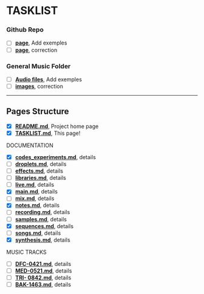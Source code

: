 # TASKLIST

### Github Repo
- [ ] [**page**](Documentation/recording.md), Add exemples
- [ ] [**page**](Documentation/notes.md), correction

### General Music Folder
- [ ] [**Audio files**](Documentation/recording.md), Add exemples
- [ ] [**images**](Documentation/notes.md), correction

---

## Pages Structure

- [x] [**README.md**](README.md), Project home page
- [x] [**TASKLIST.md**](TASKLIST.md), This page!

DOCUMENTATION
  - [x] [**codes_experiments.md**](Documentation/codes_experiments.md), details
  - [ ] [**droplets.md**](Documentation/codes_experiments.md), details
  - [ ] [**effects.md**](Documentation/codes_experiments.md), details
  - [ ] [**libraries.md**](Documentation/codes_experiments.md), details
  - [ ] [**live.md**](Documentation/codes_experiments.md), details
  - [x] [**main.md**](Documentation/codes_experiments.md), details
  - [ ] [**mix.md**](Documentation/codes_experiments.md), details
  - [x] [**notes.md**](Documentation/codes_experiments.md), details
  - [ ] [**recording.md**](Documentation/codes_experiments.md), details
  - [ ] [**samples.md**](Documentation/codes_experiments.md), details
  - [x] [**sequences.md**](Documentation/codes_experiments.md), details
  - [ ] [**songs.md**](Documentation/codes_experiments.md), details
  - [x] [**synthesis.md**](Documentation/codes_experiments.md), details

MUSIC TRACKS
  - [ ] [**DFC-0421.md**](Documentation/codes_experiments.md), details
  - [ ] [**MED-0521.md**](Documentation/codes_experiments.md), details
  - [ ] [**TRI- 0842.md**](Documentation/codes_experiments.md), details
  - [ ] [**BAK-1463.md**](Documentation/codes_experiments.md), details
